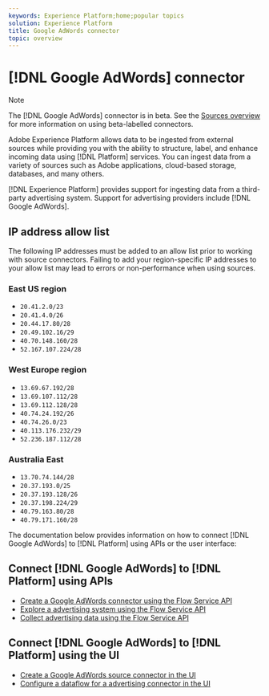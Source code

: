 ```yaml
---
keywords: Experience Platform;home;popular topics
solution: Experience Platform
title: Google AdWords connector
topic: overview
---
```


# [!DNL Google AdWords] connector

>[!NOTE]
>
>The [!DNL Google AdWords] connector is in beta. See the [Sources overview](../../home.md#terms-and-conditions) for more information on using beta-labelled connectors.

Adobe Experience Platform allows data to be ingested from external sources while providing you with the ability to structure, label, and enhance incoming data using [!DNL Platform] services. You can ingest data from a variety of sources such as Adobe applications, cloud-based storage, databases, and many others.

[!DNL Experience Platform] provides support for ingesting data from a third-party advertising system. Support for advertising providers include [!DNL Google AdWords].

## IP address allow list

The following IP addresses must be added to an allow list prior to working with source connectors. Failing to add your region-specific IP addresses to your allow list may lead to errors or non-performance when using sources.

### East US region

- `20.41.2.0/23`
- `20.41.4.0/26`
- `20.44.17.80/28`
- `20.49.102.16/29`
- `40.70.148.160/28`
- `52.167.107.224/28`

### West Europe region

- `13.69.67.192/28`
- `13.69.107.112/28`
- `13.69.112.128/28`
- `40.74.24.192/26`
- `40.74.26.0/23`
- `40.113.176.232/29`
- `52.236.187.112/28`

### Australia East

- `13.70.74.144/28`
- `20.37.193.0/25`
- `20.37.193.128/26`
- `20.37.198.224/29`
- `40.79.163.80/28`
- `40.79.171.160/28`

The documentation below provides information on how to connect [!DNL Google AdWords] to [!DNL Platform] using APIs or the user interface:

## Connect [!DNL Google AdWords] to [!DNL Platform] using APIs

- [Create a Google AdWords connector using the Flow Service API](../../tutorials/api/create/advertising/ads.md)
- [Explore a advertising system using the Flow Service API](../../tutorials/api/explore/advertising.md)
- [Collect advertising data using the Flow Service API](../../tutorials/api/collect/advertising.md)

## Connect [!DNL Google AdWords] to [!DNL Platform] using the UI

- [Create a Google AdWords source connector in the UI](../../tutorials/ui/create/advertising/ads.md)
- [Configure a dataflow for a advertising connector in the UI](../../tutorials/ui/dataflow/advertising.md)